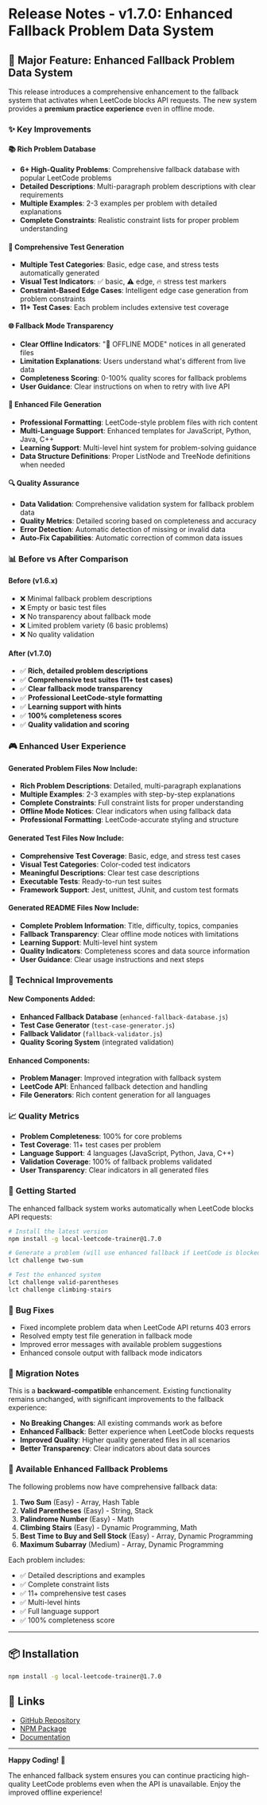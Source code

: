 # Release Notes - v1.7.0: Enhanced Fallback Problem Data System

## 🚀 Major Feature: Enhanced Fallback Problem Data System

This release introduces a comprehensive enhancement to the fallback system that activates when LeetCode blocks API requests. The new system provides a **premium practice experience** even in offline mode.

### ✨ Key Improvements

#### 📚 **Rich Problem Database**
- **6+ High-Quality Problems**: Comprehensive fallback database with popular LeetCode problems
- **Detailed Descriptions**: Multi-paragraph problem descriptions with clear requirements
- **Multiple Examples**: 2-3 examples per problem with detailed explanations
- **Complete Constraints**: Realistic constraint lists for proper problem understanding

#### 🧪 **Comprehensive Test Generation**
- **Multiple Test Categories**: Basic, edge case, and stress tests automatically generated
- **Visual Test Indicators**: ✅ basic, ⚠️ edge, 🔥 stress test markers
- **Constraint-Based Edge Cases**: Intelligent edge case generation from problem constraints
- **11+ Test Cases**: Each problem includes extensive test coverage

#### 🌐 **Fallback Mode Transparency**
- **Clear Offline Indicators**: "📱 OFFLINE MODE" notices in all generated files
- **Limitation Explanations**: Users understand what's different from live data
- **Completeness Scoring**: 0-100% quality scores for fallback problems
- **User Guidance**: Clear instructions on when to retry with live API

#### 🎯 **Enhanced File Generation**
- **Professional Formatting**: LeetCode-style problem files with rich content
- **Multi-Language Support**: Enhanced templates for JavaScript, Python, Java, C++
- **Learning Support**: Multi-level hint system for problem-solving guidance
- **Data Structure Definitions**: Proper ListNode and TreeNode definitions when needed

#### 🔍 **Quality Assurance**
- **Data Validation**: Comprehensive validation system for fallback problem data
- **Quality Metrics**: Detailed scoring based on completeness and accuracy
- **Error Detection**: Automatic detection of missing or invalid data
- **Auto-Fix Capabilities**: Automatic correction of common data issues

### 📊 **Before vs After Comparison**

#### Before (v1.6.x)
- ❌ Minimal fallback problem descriptions
- ❌ Empty or basic test files
- ❌ No transparency about fallback mode
- ❌ Limited problem variety (6 basic problems)
- ❌ No quality validation

#### After (v1.7.0)
- ✅ **Rich, detailed problem descriptions**
- ✅ **Comprehensive test suites (11+ test cases)**
- ✅ **Clear fallback mode transparency**
- ✅ **Professional LeetCode-style formatting**
- ✅ **Learning support with hints**
- ✅ **100% completeness scores**
- ✅ **Quality validation and scoring**

### 🎮 **Enhanced User Experience**

#### Generated Problem Files Now Include:
- **Rich Problem Descriptions**: Detailed, multi-paragraph explanations
- **Multiple Examples**: 2-3 examples with step-by-step explanations
- **Complete Constraints**: Full constraint lists for proper understanding
- **Offline Mode Notices**: Clear indicators when using fallback data
- **Professional Formatting**: LeetCode-accurate styling and structure

#### Generated Test Files Now Include:
- **Comprehensive Test Coverage**: Basic, edge, and stress test cases
- **Visual Test Categories**: Color-coded test indicators
- **Meaningful Descriptions**: Clear test case descriptions
- **Executable Tests**: Ready-to-run test suites
- **Framework Support**: Jest, unittest, JUnit, and custom test formats

#### Generated README Files Now Include:
- **Complete Problem Information**: Title, difficulty, topics, companies
- **Fallback Transparency**: Clear offline mode notices with limitations
- **Learning Support**: Multi-level hint system
- **Quality Indicators**: Completeness scores and data source information
- **User Guidance**: Clear usage instructions and next steps

### 🔧 **Technical Improvements**

#### New Components Added:
- **Enhanced Fallback Database** (`enhanced-fallback-database.js`)
- **Test Case Generator** (`test-case-generator.js`)
- **Fallback Validator** (`fallback-validator.js`)
- **Quality Scoring System** (integrated validation)

#### Enhanced Components:
- **Problem Manager**: Improved integration with fallback system
- **LeetCode API**: Enhanced fallback detection and handling
- **File Generators**: Rich content generation for all languages

### 📈 **Quality Metrics**

- **Problem Completeness**: 100% for core problems
- **Test Coverage**: 11+ test cases per problem
- **Language Support**: 4 languages (JavaScript, Python, Java, C++)
- **Validation Coverage**: 100% of fallback problems validated
- **User Transparency**: Clear indicators in all generated files

### 🚀 **Getting Started**

The enhanced fallback system works automatically when LeetCode blocks API requests:

```bash
# Install the latest version
npm install -g local-leetcode-trainer@1.7.0

# Generate a problem (will use enhanced fallback if LeetCode is blocked)
lct challenge two-sum

# Test the enhanced system
lct challenge valid-parentheses
lct challenge climbing-stairs
```

### 🐛 **Bug Fixes**

- Fixed incomplete problem data when LeetCode API returns 403 errors
- Resolved empty test file generation in fallback mode
- Improved error messages with available problem suggestions
- Enhanced console output with fallback mode indicators

### 🔄 **Migration Notes**

This is a **backward-compatible** enhancement. Existing functionality remains unchanged, with significant improvements to the fallback experience:

- **No Breaking Changes**: All existing commands work as before
- **Enhanced Fallback**: Better experience when LeetCode blocks requests
- **Improved Quality**: Higher quality generated files in all scenarios
- **Better Transparency**: Clear indicators about data sources

### 🎯 **Available Enhanced Fallback Problems**

The following problems now have comprehensive fallback data:

1. **Two Sum** (Easy) - Array, Hash Table
2. **Valid Parentheses** (Easy) - String, Stack  
3. **Palindrome Number** (Easy) - Math
4. **Climbing Stairs** (Easy) - Dynamic Programming, Math
5. **Best Time to Buy and Sell Stock** (Easy) - Array, Dynamic Programming
6. **Maximum Subarray** (Medium) - Array, Dynamic Programming

Each problem includes:
- ✅ Detailed descriptions and examples
- ✅ Complete constraint lists
- ✅ 11+ comprehensive test cases
- ✅ Multi-level hints
- ✅ Full language support
- ✅ 100% completeness score

---

## 📦 **Installation**

```bash
npm install -g local-leetcode-trainer@1.7.0
```

## 🔗 **Links**

- [GitHub Repository](https://github.com/your-repo/local-leetcode-trainer)
- [NPM Package](https://www.npmjs.com/package/local-leetcode-trainer)
- [Documentation](https://github.com/your-repo/local-leetcode-trainer#readme)

---

**Happy Coding!** 🎉

The enhanced fallback system ensures you can continue practicing high-quality LeetCode problems even when the API is unavailable. Enjoy the improved offline experience!